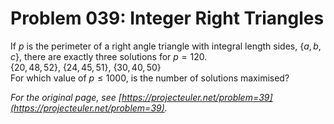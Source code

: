 # Problem 039: Integer Right Triangles
  
If $p$ is the perimeter of a right angle triangle with integral length sides, $\{a, b, c\}$, there are exactly three solutions for $p = 120$.  
$\{20,48,52\}$, $\{24,45,51\}$, $\{30,40,50\}$  
For which value of $p \le 1000$, is the number of solutions maximised?  

*For the original page, see [https://projecteuler.net/problem=39](https://projecteuler.net/problem=39).*
